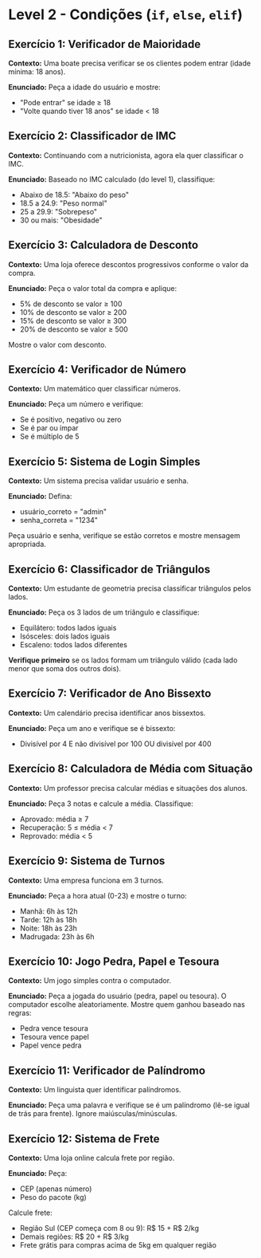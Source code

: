 # Level 2 - Condições (`if`, `else`, `elif`)

## Exercício 1: Verificador de Maioridade
**Contexto:** Uma boate precisa verificar se os clientes podem entrar (idade mínima: 18 anos).

**Enunciado:** Peça a idade do usuário e mostre:
- "Pode entrar" se idade ≥ 18
- "Volte quando tiver 18 anos" se idade < 18

## Exercício 2: Classificador de IMC
**Contexto:** Continuando com a nutricionista, agora ela quer classificar o IMC.

**Enunciado:** Baseado no IMC calculado (do level 1), classifique:
- Abaixo de 18.5: "Abaixo do peso"
- 18.5 a 24.9: "Peso normal"
- 25 a 29.9: "Sobrepeso"
- 30 ou mais: "Obesidade"

## Exercício 3: Calculadora de Desconto
**Contexto:** Uma loja oferece descontos progressivos conforme o valor da compra.

**Enunciado:** Peça o valor total da compra e aplique:
- 5% de desconto se valor ≥ 100
- 10% de desconto se valor ≥ 200
- 15% de desconto se valor ≥ 300
- 20% de desconto se valor ≥ 500

Mostre o valor com desconto.

## Exercício 4: Verificador de Número
**Contexto:** Um matemático quer classificar números.

**Enunciado:** Peça um número e verifique:
- Se é positivo, negativo ou zero
- Se é par ou ímpar
- Se é múltiplo de 5

## Exercício 5: Sistema de Login Simples
**Contexto:** Um sistema precisa validar usuário e senha.

**Enunciado:** Defina:
- usuário_correto = "admin"
- senha_correta = "1234"

Peça usuário e senha, verifique se estão corretos e mostre mensagem apropriada.

## Exercício 6: Classificador de Triângulos
**Contexto:** Um estudante de geometria precisa classificar triângulos pelos lados.

**Enunciado:** Peça os 3 lados de um triângulo e classifique:
- Equilátero: todos lados iguais
- Isósceles: dois lados iguais
- Escaleno: todos lados diferentes

**Verifique primeiro** se os lados formam um triângulo válido (cada lado menor que soma dos outros dois).

## Exercício 7: Verificador de Ano Bissexto
**Contexto:** Um calendário precisa identificar anos bissextos.

**Enunciado:** Peça um ano e verifique se é bissexto:
- Divisível por 4 E não divisível por 100 OU divisível por 400

## Exercício 8: Calculadora de Média com Situação
**Contexto:** Um professor precisa calcular médias e situações dos alunos.

**Enunciado:** Peça 3 notas e calcule a média. Classifique:
- Aprovado: média ≥ 7
- Recuperação: 5 ≤ média < 7
- Reprovado: média < 5

## Exercício 9: Sistema de Turnos
**Contexto:** Uma empresa funciona em 3 turnos.

**Enunciado:** Peça a hora atual (0-23) e mostre o turno:
- Manhã: 6h às 12h
- Tarde: 12h às 18h
- Noite: 18h às 23h
- Madrugada: 23h às 6h

## Exercício 10: Jogo Pedra, Papel e Tesoura
**Contexto:** Um jogo simples contra o computador.

**Enunciado:** Peça a jogada do usuário (pedra, papel ou tesoura). O computador escolhe aleatoriamente. Mostre quem ganhou baseado nas regras:
- Pedra vence tesoura
- Tesoura vence papel
- Papel vence pedra

## Exercício 11: Verificador de Palíndromo
**Contexto:** Um linguista quer identificar palíndromos.

**Enunciado:** Peça uma palavra e verifique se é um palíndromo (lê-se igual de trás para frente). Ignore maiúsculas/minúsculas.

## Exercício 12: Sistema de Frete
**Contexto:** Uma loja online calcula frete por região.

**Enunciado:** Peça:
- CEP (apenas número)
- Peso do pacote (kg)

Calcule frete:
- Região Sul (CEP começa com 8 ou 9): R$ 15 + R$ 2/kg
- Demais regiões: R$ 20 + R$ 3/kg
- Frete grátis para compras acima de 5kg em qualquer região
